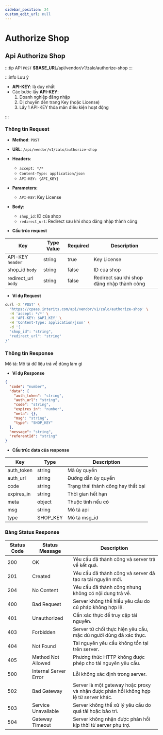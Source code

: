 ```yaml
---
sidebar_position: 24
custom_edit_url: null
---
```


# Authorize Shop

## Api Authorize Shop  

:::tip API
  `POST` __$BASE_URL__/api/vendor/v1/zalo/authorize-shop
:::

:::info Lưu ý 

  - __API-KEY__: là duy nhất
  - Các bước lấy __API-KEY__: 
    1. Doanh nghiệp đăng nhập
    2. Di chuyển đến trang Key (hoặc License)
    3. Lấy 1 API-KEY thỏa mãn điều kiện hoạt động

:::

### Thông tin Request

- **Method**: `POST`
- **URL**: `/api/vendor/v1/zalo/authorize-shop`
- **Headers**: 
  - `accept: */*`
  - `Content-Type: application/json`
  - `API-KEY: {API_KEY}`
- **Parameters**:
  - `API-KEY`: Key License
- **Body**:
  - `shop_id`: ID của shop
  - `redirect_url`: Redirect sau khi shop đăng nhập thành công

- **Cấu trúc request**

| Key          | Type Value            |     Required    | Description   |
|------------- |-----------------------|-----------------|---------------               |
| API-KEY `header`       | string                | true            |    Key License         |
| shop_id `body`         | string                | false            |     ID của shop      |
| redirect_url `body`         | string                | false            |     Redirect sau khi shop đăng nhập thành công      |

- **Ví dụ Request**

```bash
curl -X 'POST' \
  'https://cpaas.interits.com/api/vendor/v1/zalo/authorize-shop' \
  -H 'accept: */*' \
  -H 'API-KEY: $API_KEY' \
  -H 'Content-Type: application/json' \
  -d '{
  "shop_id": "string",
  "redirect_url": "string"
}'
```

### Thông tin Response

Mô tả: Mô tả dữ liệu trả về dùng làm gì 

- **Ví dụ Response**

```json
{
  "code": "number",
  "data": {
    "auth_token": "string",
    "auth_url": "string",
    "code": "string",
    "expires_in": "number",
    "meta": {},
    "msg": "string",
    "type": "SHOP_KEY"
  },
  "message": "string",
  "referentId": "string"
}
```

- **Cấu trúc data của response**

| Key        | Type             | Description       |
|------------- |-----------------|-------------------|
| auth_token         | string          |    Mã ủy quyền   |
| auth_url         | string          |    Đường dẫn ủy quyền   |
| code         | string          |    Trạng thái thành công hay thất bại   |
| expires_in         | string          |    Thời gian hết hạn   |
| meta         | object          |    Thuộc tính nếu có   |
| msg         | string          |    Mô tả api   |
| type         | SHOP_KEY          |    Mô tả msg_id   |

### Bảng Status Response

| Status Code | Status Message            | Description                                                                 |
|-------------|---------------------------|-----------------------------------------------------------------------------|
| 200         | OK                        | Yêu cầu đã thành công và server trả về kết quả.                           |
| 201         | Created                   | Yêu cầu đã thành công và server đã tạo ra tài nguyên mới.                  |
| 204         | No Content                | Yêu cầu đã thành công nhưng không có nội dung trả về.                      |
| 400         | Bad Request               | Server không thể hiểu yêu cầu do cú pháp không hợp lệ.                    |
| 401         | Unauthorized              | Cần xác thực để truy cập tài nguyên.                                       |
| 403         | Forbidden                 | Server từ chối thực hiện yêu cầu, mặc dù người dùng đã xác thực.           |
| 404         | Not Found                 | Tài nguyên yêu cầu không tồn tại trên server.                              |
| 405         | Method Not Allowed         | Phương thức HTTP không được phép cho tài nguyên yêu cầu.                   |
| 500         | Internal Server Error     | Lỗi không xác định trong server.                                            |
| 502         | Bad Gateway               | Server là một gateway hoặc proxy và nhận được phản hồi không hợp lệ từ server khác. |
| 503         | Service Unavailable       | Server không thể xử lý yêu cầu do quá tải hoặc bảo trì.                    |
| 504         | Gateway Timeout           | Server không nhận được phản hồi kịp thời từ server phụ trợ.                |




